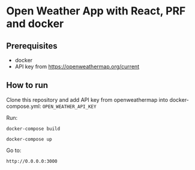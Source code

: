 # Open Weather App with React, PRF and docker

## Prerequisites
* docker
* API key from https://openweathermap.org/current

## How to run

Clone this repository and add API key from openweathermap into docker-compose.yml: `OPEN_WEATHER_API_KEY`

Run:

`docker-compose build`

`docker-compose up`

Go to:

`http://0.0.0.0:3000`
